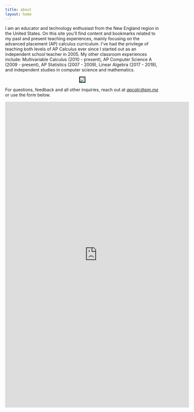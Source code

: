 ```yaml
---
title: about
layout: home
---
```


I am an educator and technology enthusiast from the New England region in the United States. On this site you'll find content and bookmarks related to my past and present teaching experiences, mainly focusing on the advanced placement (AP) calculus curriculum. I've had the privilege of teaching both levels of AP Calculus ever since I started out as an independent school teacher in 2005. My other classroom experiences include: Multivariable Calculus (2010 - present), AP Computer Science A (2009 - present), AP Statistics (2007 - 2009), Linear Algebra (2017 - 2019), and independent studies in computer science and mathematics.   

<p align="center"><img src="../d-img/profile__.jpeg" border="2"> </p>

For questions, feedback and all other inquiries, reach out at <i>apcalc@pm.me</i>  or use the form below.

<center> <iframe src="https://docs.google.com/forms/d/e/1FAIpQLSfk3MsgYHHCfX69rYixFbnQIuGToOyGh9GlpIXcycYWO-BrWg/viewform?embedded=true" width="600" height="1000" frameborder="0" marginheight="0" marginwidth="0">Loading…</iframe>  </center>







